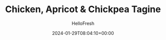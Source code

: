 ---
draft: false # Use this only for setting draft status
hidden: false # Use this to hide unwanted recipes
slug: # <post-title>
title: 'Chicken, Apricot & Chickpea Tagine'
description: "Tagine is named for the conical clay vessel it’s traditionally cooked in, but you don’t need one to make this dish! Here, our riff on the dish celebrates hearty veggies, fragrant spices, sweet apricots, and crunchy almonds (and swaps the usual couscous for fluffy basmati rice). On top, there’s two flavorful sauces: lemon cream and chermoula. The chermoula is chock-full of cilantro, garlic, olive oil, lemon, and jalapeño, which adds the perfect punch. The best part? All you need is 30 minutes for this awesome dish to land on your table."
image: https://img.hellofresh.com/f_auto,fl_lossy,q_auto,w_1200/hellofresh_s3/image/6271658847887c268e09c889-9e45f1e8.jpg
date: 2024-01-29T08:04:10+00:00
author: HelloFresh

tags: []
categories: "main course"
cuisines: "African"
allergens: ['Milk', 'Tree Nuts']

calories: 1120
preptime: ['30 minutes', '10 minutes']
cooktime: # 180 = 3 Hours | In minutes
totaltime: PT30M
servings: 2

links:
  - description: "Tagine is named for the conical clay vessel it’s traditionally cooked in, but you don’t need one to make this dish! Here, our riff on the dish celebrates hearty veggies, fragrant spices, sweet apricots, and crunchy almonds (and swaps the usual couscous for fluffy basmati rice). On top, there’s two flavorful sauces: lemon cream and chermoula. The chermoula is chock-full of cilantro, garlic, olive oil, lemon, and jalapeño, which adds the perfect punch. The best part? All you need is 30 minutes for this awesome dish to land on your table."
    website: https://www.hellofresh.com/recipes/chicken-apricot-and-chickpea-tagine-6570d7a6bb715086aa4cc7b6
    image: https://img.hellofresh.com/f_auto,fl_lossy,q_auto,w_1200/hellofresh_s3/image/6271658847887c268e09c889-9e45f1e8.jpg
 
weight: # 1 | You can add weight to some posts to override the default sorting (date descending)

comments: false # Keep False

ingredients: ['1 unit Zucchini', '1 unit Yellow Onion', '1 clove Garlic', '¼ ounce Cilantro', '1 unit Lemon', '1 unit Jalapeño', '1 unit Chickpeas', '½ cup Basmati Rice', '2 unit Veggie Stock Concentrate', '3 tablespoon Sour Cream', '1 tablespoon Tunisian Spice Blend', '½ ounce Sliced Almonds', '1 ounce Dried Apricots', '1 teaspoon Hot Sauce', '2 tablespoon Olive Oil', '2 tablespoon Butter', ' Salt', ' Pepper', '4 teaspoon Cooking Oil', '10 ounce Chicken Cutlets']

instructionTitles: ['Prep', 'Cook Rice', 'Mix Chermoula & Crema', 'Cook Veggies', 'Simmer Tagine', 'Finish & Serve']
instructions: ['• Wash and dry produce. • Halve, peel, and dice onion. Mince cilantro. Peel and mince or grate garlic. Zest and halve lemon. Mince jalapeño, removing ribs and seeds for less heat. Trim and halve zucchini lengthwise; cut crosswise into ½-inch-thick half-moons. Drain and rinse chickpeas.', '• Heat a drizzle of oil in a small pot over medium-high heat. Add ¼ of the onion; cook, stirring, until just softened, 2-3 minutes. • Stir in rice, ¾ cup water (1½ cups for 4 servings), one of the stock concentrates (two for 4), and a pinch of salt. Bring to a boil, then cover and reduce to a low simmer. Cook until rice is tender, 15-18 minutes. • Keep covered off heat until ready to serve.', '• While rice cooks, in a small bowl, combine cilantro, 2 TBSP olive oil (3 TBSP for 4 servings), a pinch of garlic, salt, and pepper. Add lemon juice to taste and as much jalapeño as you like. Taste and add more garlic if desired. • In a separate small bowl, combine sour cream, a pinch of salt, and as much lemon zest as you like. Add water 1 tsp at a time until mixture reaches a drizzling consistency. • Pat chicken dry with paper towels; season all over with salt and pepper. Heat a drizzle of oil in a large pan over medium-high heat. Add chicken; cook until browned and cooked through, 3-5 minutes per side. Turn off heat; transfer to a cutting board. Wipe out pan. > Chicken is fully cooked when internal temperature reaches 165°.', '• Heat a large drizzle of oil in a large pan over medium-high heat. Add zucchini and remaining onion. Cook, stirring, until softened and lightly browned, 5-7 minutes (7-10 minutes for 4 servings). • Add Tunisian Spice Blend, remaining garlic, and a big pinch of salt. Cook, stirring, until fragrant, 1-2 minutes. > Use pan used for chicken here.', '• Add 1/3 cup water (2/3 cup for 4 servings) and remaining stock concentrate to pan. • Stir in chickpeas and bring tagine to a low simmer. Cook until liquid has slightly reduced, 1-2 minutes. • Reduce heat to low; stir in 1 TBSP butter (2 TBSP for 4) until melted. Season with salt and pepper.', '• Fluff rice with a fork; stir in 1 TBSP butter (2 TBSP for 4 servings). Season with salt and pepper. • Divide rice between plates and top with tagine, almonds, and apricots. Drizzle with lemon crema and chermoula. Drizzle with hot sauce if desired. Cut any remaining lemon into wedges and serve on the side. > TIP: Toast almonds before adding if you like. > Thinly slice chicken crosswise. Top rice with chicken along with tagine, almonds, and apricots.']
---